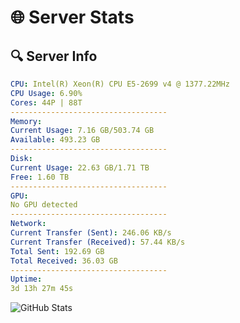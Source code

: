 # 🌐 Server Stats
## 🔍 Server Info
```yaml
CPU: Intel(R) Xeon(R) CPU E5-2699 v4 @ 1377.22MHz
CPU Usage: 6.90%
Cores: 44P | 88T
-----------------------------------
Memory:
Current Usage: 7.16 GB/503.74 GB
Available: 493.23 GB
-----------------------------------
Disk:
Current Usage: 22.63 GB/1.71 TB
Free: 1.60 TB
-----------------------------------
GPU:
No GPU detected
-----------------------------------
Network:
Current Transfer (Sent): 246.06 KB/s
Current Transfer (Received): 57.44 KB/s
Total Sent: 192.69 GB
Total Received: 36.03 GB
-----------------------------------
Uptime:
3d 13h 27m 45s
```
![GitHub Stats](https://img.shields.io/badge/Updated-2025-04-23_06:36:33-blue)